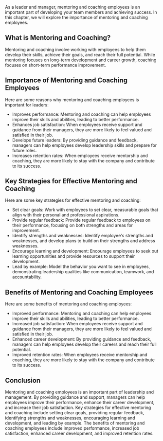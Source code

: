 
As a leader and manager, mentoring and coaching employees is an important part of developing your team members and achieving success. In this chapter, we will explore the importance of mentoring and coaching employees.

What is Mentoring and Coaching?
-------------------------------

Mentoring and coaching involve working with employees to help them develop their skills, achieve their goals, and reach their full potential. While mentoring focuses on long-term development and career growth, coaching focuses on short-term performance improvement.

Importance of Mentoring and Coaching Employees
----------------------------------------------

Here are some reasons why mentoring and coaching employees is important for leaders:

* Improves performance: Mentoring and coaching can help employees improve their skills and abilities, leading to better performance.
* Enhances job satisfaction: When employees receive support and guidance from their managers, they are more likely to feel valued and satisfied in their job.
* Develops future leaders: By providing guidance and feedback, managers can help employees develop leadership skills and prepare for future roles.
* Increases retention rates: When employees receive mentorship and coaching, they are more likely to stay with the company and contribute to its success.

Key Strategies for Effective Mentoring and Coaching
---------------------------------------------------

Here are some key strategies for effective mentoring and coaching:

* Set clear goals: Work with employees to set clear, measurable goals that align with their personal and professional aspirations.
* Provide regular feedback: Provide regular feedback to employees on their performance, focusing on both strengths and areas for improvement.
* Identify strengths and weaknesses: Identify employee's strengths and weaknesses, and develop plans to build on their strengths and address weaknesses.
* Encourage learning and development: Encourage employees to seek out learning opportunities and provide resources to support their development.
* Lead by example: Model the behavior you want to see in employees, demonstrating leadership qualities like communication, teamwork, and accountability.

Benefits of Mentoring and Coaching Employees
--------------------------------------------

Here are some benefits of mentoring and coaching employees:

* Improved performance: Mentoring and coaching can help employees improve their skills and abilities, leading to better performance.
* Increased job satisfaction: When employees receive support and guidance from their managers, they are more likely to feel valued and satisfied in their job.
* Enhanced career development: By providing guidance and feedback, managers can help employees develop their careers and reach their full potential.
* Improved retention rates: When employees receive mentorship and coaching, they are more likely to stay with the company and contribute to its success.

Conclusion
----------

Mentoring and coaching employees is an important part of leadership and management. By providing guidance and support, managers can help employees improve their performance, enhance their career development, and increase their job satisfaction. Key strategies for effective mentoring and coaching include setting clear goals, providing regular feedback, identifying strengths and weaknesses, encouraging learning and development, and leading by example. The benefits of mentoring and coaching employees include improved performance, increased job satisfaction, enhanced career development, and improved retention rates.
